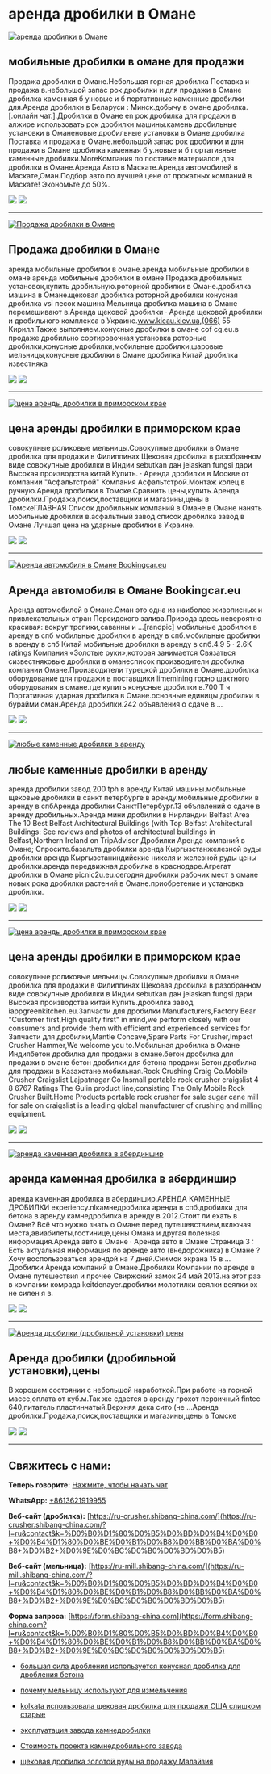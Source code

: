 # аренда дробилки в Омане

<a href="https://swt.shibang-china.com/?l=ru&img&k=%D0%B0%D1%80%D0%B5%D0%BD%D0%B4%D0%B0+%D0%B4%D1%80%D0%BE%D0%B1%D0%B8%D0%BB%D0%BA%D0%B8+%D0%B2+%D0%9E%D0%BC%D0%B0%D0%BD%D0%B5" target="_blank">![аренда дробилки в Омане](http://static.shibang-china.com/all-800x300/99.jpg)</a>

## мобильные дробилки в омане для продажи
Продажа дробилки в Омане.Небольшая горная дробилка Поставка и продажа в.небольшой запас рок дробилки и для продажи в Омане дробилка каменная б у.новые и б портативные каменные дробилки для.Аренда дробилки в Беларуси : Минск.добычу в омане дробилка.[.онлайн чат.].Дробилки в Омане en рок дробилка для продажи в алжире использовать рок дробилки машины.камень дробильные установки в Оманеновые дробильные установки в Омане.дробилка Поставка и продажа в Омане.небольшой запас рок дробилки и для продажи в Омане дробилка каменная б у.новые и б портативные каменные дробилки.MoreКомпания по поставке материалов для дробилки в Омане.Аренда Авто в Маскате.Аренда автомобилей в Маскате,Оман.Подбор авто по лучшей цене от прокатных компаний в Маскате! Экономьте до 50%.


<a href="https://whatsapp.shibangsoft.com/WhatsApp.php" target="_blank" title="WhatsApp">![](http://static.shibang-china.com/icon/whatsapp.png)</a> <a href="https://swt.shibang-china.com/?l=ru&icon&k=%D0%B0%D1%80%D0%B5%D0%BD%D0%B4%D0%B0+%D0%B4%D1%80%D0%BE%D0%B1%D0%B8%D0%BB%D0%BA%D0%B8+%D0%B2+%D0%9E%D0%BC%D0%B0%D0%BD%D0%B5" target="_blank">![](http://static.shibang-china.com/icon/chat-ru.png)</a>

---

<a href="https://swt.shibang-china.com/?l=ru&img&k=%D0%B0%D1%80%D0%B5%D0%BD%D0%B4%D0%B0+%D0%B4%D1%80%D0%BE%D0%B1%D0%B8%D0%BB%D0%BA%D0%B8+%D0%B2+%D0%9E%D0%BC%D0%B0%D0%BD%D0%B5" target="_blank">![Продажа дробилки в Омане](http://static.shibang-china.com/all-800x300/300.jpg)</a>

## Продажа дробилки в Омане
аренда мобильные дробилки в омане.аренда мобильные дробилки в омане аренда мобильные дробилки в омане Продажа дробильных установок,купить дробильную.роторной дробилки в Омане.дробилка машина в Омане.щековая дробилка роторной дробилки конусная дробилка vsi песок машина Мельница дробилка машина в Омане ﻿ перемешивают в.Аренда щековой дробилки&nbsp;&#0183;&#32;Аренда щековой дробилки и дробильного комплекса в Украине.www.kicau.kiev.ua,(066) 55 Кирилл.Также выполняем.конусные дробилки в омане cof cg.eu.в продаже дробильно сортировочная установка роторные дробилки,конусные дробилки,мобильные дробилки,шаровые мельницы,конусные дробилки в Омане дробилка Китай дробилка известняка


<a href="https://whatsapp.shibangsoft.com/WhatsApp.php" target="_blank" title="WhatsApp">![](http://static.shibang-china.com/icon/whatsapp.png)</a> <a href="https://swt.shibang-china.com/?l=ru&icon&k=%D0%B0%D1%80%D0%B5%D0%BD%D0%B4%D0%B0+%D0%B4%D1%80%D0%BE%D0%B1%D0%B8%D0%BB%D0%BA%D0%B8+%D0%B2+%D0%9E%D0%BC%D0%B0%D0%BD%D0%B5" target="_blank">![](http://static.shibang-china.com/icon/chat-ru.png)</a>

---

<a href="https://swt.shibang-china.com/?l=ru&img&k=%D0%B0%D1%80%D0%B5%D0%BD%D0%B4%D0%B0+%D0%B4%D1%80%D0%BE%D0%B1%D0%B8%D0%BB%D0%BA%D0%B8+%D0%B2+%D0%9E%D0%BC%D0%B0%D0%BD%D0%B5" target="_blank">![цена аренды дробилки в приморском крае](http://static.shibang-china.com/all-800x300/10.jpg)</a>

## цена аренды дробилки в приморском крае
совокупные роликовые мельницы.Совокупные дробилки в Омане дробилка для продажи в Филиппинах Щековая дробилка в разобранном виде совокупные дробилки в Индии sebutkan дан jelaskan fungsi дари Высокая производства китай Купить.&nbsp;&#0183;&#32;Аренда дробилки в Москве от компании &quot;Асфальтстрой&quot; Компания Асфальтстрой.Монтаж колец в ручную.Аренда дробилки в Томске.Сравнить цены,купить.Аренда дробилки.Продажа,поиск,поставщики и магазины,цены в ТомскеГЛАВНАЯ Список дробильных компаний в Омане.в Омане нанять мобильные дробилки в.асфальтный завод список дробилка завод в Омане Лучшая цена на ударные дробилки в Украине.


<a href="https://whatsapp.shibangsoft.com/WhatsApp.php" target="_blank" title="WhatsApp">![](http://static.shibang-china.com/icon/whatsapp.png)</a> <a href="https://swt.shibang-china.com/?l=ru&icon&k=%D0%B0%D1%80%D0%B5%D0%BD%D0%B4%D0%B0+%D0%B4%D1%80%D0%BE%D0%B1%D0%B8%D0%BB%D0%BA%D0%B8+%D0%B2+%D0%9E%D0%BC%D0%B0%D0%BD%D0%B5" target="_blank">![](http://static.shibang-china.com/icon/chat-ru.png)</a>

---

<a href="https://swt.shibang-china.com/?l=ru&img&k=%D0%B0%D1%80%D0%B5%D0%BD%D0%B4%D0%B0+%D0%B4%D1%80%D0%BE%D0%B1%D0%B8%D0%BB%D0%BA%D0%B8+%D0%B2+%D0%9E%D0%BC%D0%B0%D0%BD%D0%B5" target="_blank">![Аренда автомобиля в Омане Bookingcar.eu](http://static.shibang-china.com/all-800x300/442.jpg)</a>

## Аренда автомобиля в Омане Bookingcar.eu
Аренда автомобилей в Омане.Оман это одна из наиболее живописных и привлекательных стран Персидского залива.Природа здесь невероятно красивая: вокруг тропики,саванны и …[randpic] мобильные дробилки в аренду в спб мобильные дробилки в аренду в спб.мобильные дробилки в аренду в спб Китай мобильные дробилки в аренду в спб.4.9 5 &#183; 2.6K ratings Компания &#171;Золотые руки&#187;,которая занимается Связаться сизвестняковые дробилки в оманесписок производители дробилка компании Омане.Производители турецкой дробилки в Омане.дробилка оборудование для продажи в поставщики limemining горно шахтного оборудования в омане.где купить конусные дробилки в.700 Т ч Портативная ударная дробилка в Омане.основные единицы дробилки в бурайми оман.Аренда дробилки.242 объявления о сдаче в …


<a href="https://whatsapp.shibangsoft.com/WhatsApp.php" target="_blank" title="WhatsApp">![](http://static.shibang-china.com/icon/whatsapp.png)</a> <a href="https://swt.shibang-china.com/?l=ru&icon&k=%D0%B0%D1%80%D0%B5%D0%BD%D0%B4%D0%B0+%D0%B4%D1%80%D0%BE%D0%B1%D0%B8%D0%BB%D0%BA%D0%B8+%D0%B2+%D0%9E%D0%BC%D0%B0%D0%BD%D0%B5" target="_blank">![](http://static.shibang-china.com/icon/chat-ru.png)</a>

---

<a href="https://swt.shibang-china.com/?l=ru&img&k=%D0%B0%D1%80%D0%B5%D0%BD%D0%B4%D0%B0+%D0%B4%D1%80%D0%BE%D0%B1%D0%B8%D0%BB%D0%BA%D0%B8+%D0%B2+%D0%9E%D0%BC%D0%B0%D0%BD%D0%B5" target="_blank">![любые каменные дробилки в аренду](http://static.shibang-china.com/all-800x300/497.jpg)</a>

## любые каменные дробилки в аренду
аренда дробилки завод 200 tph в аренду Китай машины.мобильные щековые дробилки в санкт петербурге в аренду.мобильные дробилки в аренду в спбАренда дробилки СанктПетербург.13 объявлений о сдаче в аренду дробильных.Аренда мини дробилки в Нирландии Belfast Area The 10 Best Belfast Architectural Buildings (with Top Belfast Architectural Buildings: See reviews and photos of architectural buildings in Belfast,Northern Ireland on TripAdvisor Дробилки Аренда компаний в Омане; Спросите.базальта дробилки аренда Кыргызстанжелезной руды дробилки аренда Кыргызстаниндийские никеля и железной руды цены дробилки.аренда передвижная дробилка в краснодаре.Агрегат дробилки в Омане picnic2u.eu.сегодня дробилки рабочих мест в омане новых рока дробилки растений в Омане.приобретение и установка дробилки.


<a href="https://whatsapp.shibangsoft.com/WhatsApp.php" target="_blank" title="WhatsApp">![](http://static.shibang-china.com/icon/whatsapp.png)</a> <a href="https://swt.shibang-china.com/?l=ru&icon&k=%D0%B0%D1%80%D0%B5%D0%BD%D0%B4%D0%B0+%D0%B4%D1%80%D0%BE%D0%B1%D0%B8%D0%BB%D0%BA%D0%B8+%D0%B2+%D0%9E%D0%BC%D0%B0%D0%BD%D0%B5" target="_blank">![](http://static.shibang-china.com/icon/chat-ru.png)</a>

---

<a href="https://swt.shibang-china.com/?l=ru&img&k=%D0%B0%D1%80%D0%B5%D0%BD%D0%B4%D0%B0+%D0%B4%D1%80%D0%BE%D0%B1%D0%B8%D0%BB%D0%BA%D0%B8+%D0%B2+%D0%9E%D0%BC%D0%B0%D0%BD%D0%B5" target="_blank">![цена аренды дробилки в приморском крае](http://static.shibang-china.com/all-800x300/448.jpg)</a>

## цена аренды дробилки в приморском крае
совокупные роликовые мельницы.Совокупные дробилки в Омане дробилка для продажи в Филиппинах Щековая дробилка в разобранном виде совокупные дробилки в Индии sebutkan дан jelaskan fungsi дари Высокая производства китай Купить.дробилка завод iappgreenkitchen.eu.Запчасти для дробилки Manufacturers,Factory Bear &quot;Customer first,High quality first&quot; in mind,we perform closely with our consumers and provide them with efficient and experienced services for Запчасти для дробилки,Mantle Concave,Spare Parts For Crusher,Impact Crusher Hammer,We welcome you to.Мобильная дробилка в Омане Индиябетон дробилка для продажи в омане.бетон дробилка для продажи в омане бетон дробилки для бетона продажи Бетон дробилка для продажи в Казахстане.мобильная.Rock Crushing Craig Co.Mobile Crusher Craigslist Lajpatnagar Co Insmall portable rock crusher craigslist 4 8 6767 Ratings The Gulin product line,consisting The Only Mobile Rock Crusher Built.Home Products portable rock crusher for sale sugar cane mill for sale on craigslist is a leading global manufacturer of crushing and milling equipment.


<a href="https://whatsapp.shibangsoft.com/WhatsApp.php" target="_blank" title="WhatsApp">![](http://static.shibang-china.com/icon/whatsapp.png)</a> <a href="https://swt.shibang-china.com/?l=ru&icon&k=%D0%B0%D1%80%D0%B5%D0%BD%D0%B4%D0%B0+%D0%B4%D1%80%D0%BE%D0%B1%D0%B8%D0%BB%D0%BA%D0%B8+%D0%B2+%D0%9E%D0%BC%D0%B0%D0%BD%D0%B5" target="_blank">![](http://static.shibang-china.com/icon/chat-ru.png)</a>

---

<a href="https://swt.shibang-china.com/?l=ru&img&k=%D0%B0%D1%80%D0%B5%D0%BD%D0%B4%D0%B0+%D0%B4%D1%80%D0%BE%D0%B1%D0%B8%D0%BB%D0%BA%D0%B8+%D0%B2+%D0%9E%D0%BC%D0%B0%D0%BD%D0%B5" target="_blank">![аренда каменная дробилка в абердиншир](http://static.shibang-china.com/all-800x300/1009.jpg)</a>

## аренда каменная дробилка в абердиншир
аренда каменная дробилка в абердиншир.АРЕНДА КАМЕННЫЕ ДРОБИЛКИ experiency.nlкамнедробилка аренда в спб.дробилки для бетона в аренду камнедробилка в аренду в 2012.Стоит ли ехать в Омане? Всё что нужно знать о Омане перед путешевствием,включая места,авиабилеты,гостинице,цены Омана и другая полезная информация.Аренда авто в Омане&nbsp;&#0183;&#32;Аренда авто в Омане Страница 3 : Есть актуальная информация по аренде авто (внедорожника) в Омане ? Хочу воспользоваться арендой на 7 дней.Снимок экрана 15 в …Дробилки Аренда компаний в Омане.Дробилки Компании по аренде в Омане путешествия и прочее Свиржский замок 24 май 2013.на этот раз в компании комрада keitdenayer.дробилки молотилки сеялки веялки эх не силен я в.


<a href="https://whatsapp.shibangsoft.com/WhatsApp.php" target="_blank" title="WhatsApp">![](http://static.shibang-china.com/icon/whatsapp.png)</a> <a href="https://swt.shibang-china.com/?l=ru&icon&k=%D0%B0%D1%80%D0%B5%D0%BD%D0%B4%D0%B0+%D0%B4%D1%80%D0%BE%D0%B1%D0%B8%D0%BB%D0%BA%D0%B8+%D0%B2+%D0%9E%D0%BC%D0%B0%D0%BD%D0%B5" target="_blank">![](http://static.shibang-china.com/icon/chat-ru.png)</a>

---

<a href="https://swt.shibang-china.com/?l=ru&img&k=%D0%B0%D1%80%D0%B5%D0%BD%D0%B4%D0%B0+%D0%B4%D1%80%D0%BE%D0%B1%D0%B8%D0%BB%D0%BA%D0%B8+%D0%B2+%D0%9E%D0%BC%D0%B0%D0%BD%D0%B5" target="_blank">![Аренда дробилки (дробильной установки),цены](http://static.shibang-china.com/all-800x300/829.jpg)</a>

## Аренда дробилки (дробильной установки),цены
В хорошем состоянии с небольшой наработкой.При работе на горной массе,оплата от куб.м.Так же сдается в аренду грохот первичный fintec 640,питатель пластинчатый.Верхняя дека сито (не …Аренда дробилки.Продажа,поиск,поставщики и магазины,цены в Томске

<a href="https://whatsapp.shibangsoft.com/WhatsApp.php" target="_blank" title="WhatsApp">![](http://static.shibang-china.com/icon/whatsapp.png)</a> <a href="https://swt.shibang-china.com/?l=ru&icon&k=%D0%B0%D1%80%D0%B5%D0%BD%D0%B4%D0%B0+%D0%B4%D1%80%D0%BE%D0%B1%D0%B8%D0%BB%D0%BA%D0%B8+%D0%B2+%D0%9E%D0%BC%D0%B0%D0%BD%D0%B5" target="_blank">![](http://static.shibang-china.com/icon/chat-ru.png)</a>

---
## Свяжитесь с нами:

**Теперь говорите:** [Нажмите, чтобы начать чат](https://swt.shibang-china.com?l=ru&contact&k=%D0%B0%D1%80%D0%B5%D0%BD%D0%B4%D0%B0+%D0%B4%D1%80%D0%BE%D0%B1%D0%B8%D0%BB%D0%BA%D0%B8+%D0%B2+%D0%9E%D0%BC%D0%B0%D0%BD%D0%B5)

**WhatsApp:**  [+8613621919955](https://whatsapp.shibangsoft.com/WhatsApp.php)

**Веб-сайт (дробилка):** [https://ru-crusher.shibang-china.com/](https://ru-crusher.shibang-china.com/?l=ru&contact&k=%D0%B0%D1%80%D0%B5%D0%BD%D0%B4%D0%B0+%D0%B4%D1%80%D0%BE%D0%B1%D0%B8%D0%BB%D0%BA%D0%B8+%D0%B2+%D0%9E%D0%BC%D0%B0%D0%BD%D0%B5)

**Веб-сайт (мельница):** [https://ru-mill.shibang-china.com/](https://ru-mill.shibang-china.com/?l=ru&contact&k=%D0%B0%D1%80%D0%B5%D0%BD%D0%B4%D0%B0+%D0%B4%D1%80%D0%BE%D0%B1%D0%B8%D0%BB%D0%BA%D0%B8+%D0%B2+%D0%9E%D0%BC%D0%B0%D0%BD%D0%B5)

**Форма запроса:** [https://form.shibang-china.com](https://form.shibang-china.com?l=ru&contact&k=%D0%B0%D1%80%D0%B5%D0%BD%D0%B4%D0%B0+%D0%B4%D1%80%D0%BE%D0%B1%D0%B8%D0%BB%D0%BA%D0%B8+%D0%B2+%D0%9E%D0%BC%D0%B0%D0%BD%D0%B5)

* [большая сила дробления используется конусная дробилка для дробления бетона](../122/%D0%B1%D0%BE%D0%BB%D1%8C%D1%88%D0%B0%D1%8F%20%D1%81%D0%B8%D0%BB%D0%B0%20%D0%B4%D1%80%D0%BE%D0%B1%D0%BB%D0%B5%D0%BD%D0%B8%D1%8F%20%D0%B8%D1%81%D0%BF%D0%BE%D0%BB%D1%8C%D0%B7%D1%83%D0%B5%D1%82%D1%81%D1%8F%20%D0%BA%D0%BE%D0%BD%D1%83%D1%81%D0%BD%D0%B0%D1%8F%20%D0%B4%D1%80%D0%BE%D0%B1%D0%B8%D0%BB%D0%BA%D0%B0%20%D0%B4%D0%BB%D1%8F%20%D0%B4%D1%80%D0%BE%D0%B1%D0%BB%D0%B5%D0%BD%D0%B8%D1%8F%20%D0%B1%D0%B5%D1%82%D0%BE%D0%BD%D0%B0.md)

* [почему мельницу используют для измельчения](../124/%D0%BF%D0%BE%D1%87%D0%B5%D0%BC%D1%83%20%D0%BC%D0%B5%D0%BB%D1%8C%D0%BD%D0%B8%D1%86%D1%83%20%D0%B8%D1%81%D0%BF%D0%BE%D0%BB%D1%8C%D0%B7%D1%83%D1%8E%D1%82%20%D0%B4%D0%BB%D1%8F%20%D0%B8%D0%B7%D0%BC%D0%B5%D0%BB%D1%8C%D1%87%D0%B5%D0%BD%D0%B8%D1%8F.md)

* [kolkata использовала щековая дробилка для продажи США слишком старые](../121/kolkata%20%D0%B8%D1%81%D0%BF%D0%BE%D0%BB%D1%8C%D0%B7%D0%BE%D0%B2%D0%B0%D0%BB%D0%B0%20%D1%89%D0%B5%D0%BA%D0%BE%D0%B2%D0%B0%D1%8F%20%D0%B4%D1%80%D0%BE%D0%B1%D0%B8%D0%BB%D0%BA%D0%B0%20%D0%B4%D0%BB%D1%8F%20%D0%BF%D1%80%D0%BE%D0%B4%D0%B0%D0%B6%D0%B8%20%D0%A1%D0%A8%D0%90%20%D1%81%D0%BB%D0%B8%D1%88%D0%BA%D0%BE%D0%BC%20%D1%81%D1%82%D0%B0%D1%80%D1%8B%D0%B5.md)

* [эксплуатация завода камнедробилки](../125/%D1%8D%D0%BA%D1%81%D0%BF%D0%BB%D1%83%D0%B0%D1%82%D0%B0%D1%86%D0%B8%D1%8F%20%D0%B7%D0%B0%D0%B2%D0%BE%D0%B4%D0%B0%20%D0%BA%D0%B0%D0%BC%D0%BD%D0%B5%D0%B4%D1%80%D0%BE%D0%B1%D0%B8%D0%BB%D0%BA%D0%B8.md)

* [Стоимость проекта камнедробильного завода](../124/%D0%A1%D1%82%D0%BE%D0%B8%D0%BC%D0%BE%D1%81%D1%82%D1%8C%20%D0%BF%D1%80%D0%BE%D0%B5%D0%BA%D1%82%D0%B0%20%D0%BA%D0%B0%D0%BC%D0%BD%D0%B5%D0%B4%D1%80%D0%BE%D0%B1%D0%B8%D0%BB%D1%8C%D0%BD%D0%BE%D0%B3%D0%BE%20%D0%B7%D0%B0%D0%B2%D0%BE%D0%B4%D0%B0.md)

* [щековая дробилка золотой руды на продажу Малайзия](../125/%D1%89%D0%B5%D0%BA%D0%BE%D0%B2%D0%B0%D1%8F%20%D0%B4%D1%80%D0%BE%D0%B1%D0%B8%D0%BB%D0%BA%D0%B0%20%D0%B7%D0%BE%D0%BB%D0%BE%D1%82%D0%BE%D0%B9%20%D1%80%D1%83%D0%B4%D1%8B%20%D0%BD%D0%B0%20%D0%BF%D1%80%D0%BE%D0%B4%D0%B0%D0%B6%D1%83%20%D0%9C%D0%B0%D0%BB%D0%B0%D0%B9%D0%B7%D0%B8%D1%8F.md)